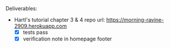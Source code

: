 Deliverables:
- Hartl's tutorial chapter 3 & 4 repo url: https://morning-ravine-2909.herokuapp.com
  - [x] tests pass
  - [x] verification note in homepage footer
